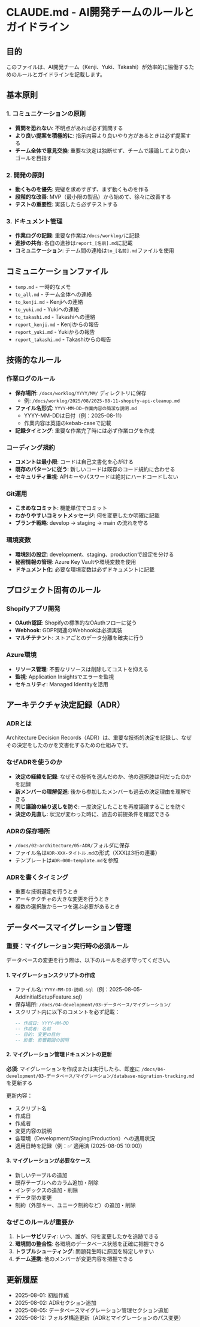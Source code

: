 # CLAUDE.md - AI開発チームのルールとガイドライン

## 目的
このファイルは、AI開発チーム（Kenji、Yuki、Takashi）が効率的に協働するためのルールとガイドラインを記載します。

## 基本原則

### 1. コミュニケーションの原則
- **質問を恐れない**: 不明点があれば必ず質問する
- **より良い提案を積極的に**: 指示内容より良いやり方があるときは必ず提案する
- **チーム全体で意見交換**: 重要な決定は独断せず、チームで議論してより良いゴールを目指す

### 2. 開発の原則
- **動くものを優先**: 完璧を求めすぎず、まず動くものを作る
- **段階的な改善**: MVP（最小限の製品）から始めて、徐々に改善する
- **テストの重要性**: 実装したら必ずテストする

### 3. ドキュメント管理
- **作業ログの記録**: 重要な作業は`/docs/worklog/`に記録
- **進捗の共有**: 各自の進捗は`report_[名前].md`に記載
- **コミュニケーション**: チーム間の連絡は`to_[名前].md`ファイルを使用

## コミュニケーションファイル
- `temp.md` - 一時的なメモ
- `to_all.md` - チーム全体への連絡
- `to_kenji.md` - Kenjiへの連絡
- `to_yuki.md` - Yukiへの連絡
- `to_takashi.md` - Takashiへの連絡
- `report_kenji.md` - Kenjiからの報告
- `report_yuki.md` - Yukiからの報告
- `report_takashi.md` - Takashiからの報告

## 技術的なルール

### 作業ログのルール
- **保存場所**: `/docs/worklog/YYYY/MM/` ディレクトリに保存
  - 例: `/docs/worklog/2025/08/2025-08-11-shopify-api-cleanup.md`
- **ファイル名形式**: `YYYY-MM-DD-作業内容の簡潔な説明.md`
  - YYYY-MM-DDは日付（例：2025-08-11）
  - 作業内容は英語のkebab-caseで記載
- **記録タイミング**: 重要な作業完了時には必ず作業ログを作成

### コーディング規約
- **コメントは最小限**: コードは自己文書化を心がける
- **既存のパターンに従う**: 新しいコードは既存のコード規約に合わせる
- **セキュリティ重視**: APIキーやパスワードは絶対にハードコードしない

### Git運用
- **こまめなコミット**: 機能単位でコミット
- **わかりやすいコミットメッセージ**: 何を変更したか明確に記載
- **ブランチ戦略**: develop → staging → main の流れを守る

### 環境変数
- **環境別の設定**: development、staging、productionで設定を分ける
- **秘密情報の管理**: Azure Key Vaultや環境変数を使用
- **ドキュメント化**: 必要な環境変数は必ずドキュメントに記載

## プロジェクト固有のルール

### Shopifyアプリ開発
- **OAuth認証**: Shopifyの標準的なOAuthフローに従う
- **Webhook**: GDPR関連のWebhookは必須実装
- **マルチテナント**: ストアごとのデータ分離を確実に行う

### Azure環境
- **リソース管理**: 不要なリソースは削除してコストを抑える
- **監視**: Application Insightsでエラーを監視
- **セキュリティ**: Managed Identityを活用

## アーキテクチャ決定記録（ADR）

### ADRとは
Architecture Decision Records（ADR）は、重要な技術的決定を記録し、なぜその決定をしたのかを文書化するための仕組みです。

### なぜADRを使うのか
- **決定の経緯を記録**: なぜその技術を選んだのか、他の選択肢は何だったのかを記録
- **新メンバーの理解促進**: 後から参加したメンバーも過去の決定理由を理解できる
- **同じ議論の繰り返しを防ぐ**: 一度決定したことを再度議論することを防ぐ
- **決定の見直し**: 状況が変わった時に、過去の前提条件を確認できる

### ADRの保存場所
- `/docs/02-architecture/05-ADR/`フォルダに保存
- ファイル名は`ADR-XXX-タイトル.md`の形式（XXXは3桁の連番）
- テンプレートは`ADR-000-template.md`を参照

### ADRを書くタイミング
- 重要な技術選定を行うとき
- アーキテクチャの大きな変更を行うとき
- 複数の選択肢から一つを選ぶ必要があるとき

## データベースマイグレーション管理

### 重要：マイグレーション実行時の必須ルール
データベースの変更を行う際は、以下のルールを必ず守ってください。

#### 1. マイグレーションスクリプトの作成
- ファイル名: `YYYY-MM-DD-説明.sql`（例：2025-08-05-AddInitialSetupFeature.sql）
- 保存場所: `/docs/04-development/03-データベース/マイグレーション/`
- スクリプト内に以下のコメントを必ず記載：
  ```sql
  -- 作成日: YYYY-MM-DD
  -- 作成者: 名前
  -- 目的: 変更の目的
  -- 影響: 影響範囲の説明
  ```

#### 2. マイグレーション管理ドキュメントの更新
**必須**: マイグレーションを作成または実行したら、即座に `/docs/04-development/03-データベース/マイグレーション/database-migration-tracking.md` を更新する

更新内容：
- スクリプト名
- 作成日
- 作成者
- 変更内容の説明
- 各環境（Development/Staging/Production）への適用状況
- 適用日時を記録（例：✅ 適用済 (2025-08-05 10:00)）

#### 3. マイグレーションが必要なケース
- 新しいテーブルの追加
- 既存テーブルへのカラム追加・削除
- インデックスの追加・削除
- データ型の変更
- 制約（外部キー、ユニーク制約など）の追加・削除

### なぜこのルールが重要か
1. **トレーサビリティ**: いつ、誰が、何を変更したかを追跡できる
2. **環境間の整合性**: 各環境のデータベース状態を正確に把握できる
3. **トラブルシューティング**: 問題発生時に原因を特定しやすい
4. **チーム連携**: 他のメンバーが変更内容を把握できる

## 更新履歴
- 2025-08-01: 初版作成
- 2025-08-02: ADRセクション追加
- 2025-08-05: データベースマイグレーション管理セクション追加
- 2025-08-12: フォルダ構造更新（ADRとマイグレーションのパス変更）